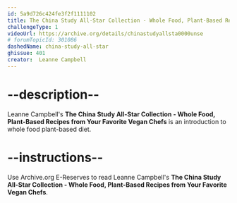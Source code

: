 ```yaml
---
id: 5a9d726c424fe3f2f1111102
title: The China Study All-Star Collection - Whole Food, Plant-Based Recipes from Your Favorite Vegan Chefs
challengeType: 1
videoUrl: https://archive.org/details/chinastudyallsta0000unse
# forumTopicId: 301086
dashedName: china-study-all-star
ghissue: 401
creator:  Leanne Campbell
---
```


# --description--

Leanne Campbell's __The China Study All-Star Collection - Whole Food, Plant-Based Recipes from Your Favorite Vegan Chefs__ is an introduction to whole food plant-based diet.

# --instructions--

Use Archive.org E-Reserves to read Leanne Campbell's __The China Study All-Star Collection - Whole Food, Plant-Based Recipes from Your Favorite Vegan Chefs__. 